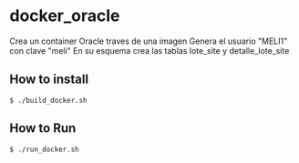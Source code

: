 # docker_oracle


Crea un container Oracle  traves de una imagen
Genera el usuario "MELI1" con clave "meli"
En su esquema crea las tablas lote_site y detalle_lote_site 


## How to install

```
$ ./build_docker.sh 
```

## How to Run

```
$ ./run_docker.sh 
```